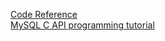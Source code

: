 [Code Reference](https://code-reference.com/c/mysql/mysql.h)                                                                                                                                                                                                                                                                                                                                                                                                                                                                                       
[MySQL C API programming tutorial](http://zetcode.com/db/mysqlc/)                                                                                                                                                                                                                                                                                                                                                                                                                                                                                       
                                                                                                                                                                                                                                                                                                                                                                                                                                                                                       
